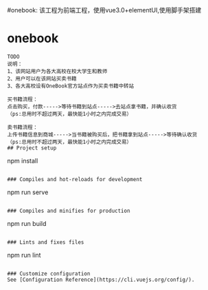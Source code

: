 #onebook:
该工程为前端工程，使用vue3.0+elementUI,使用脚手架搭建

# onebook
```
TODO
说明：
1、该网站用户为各大高校在校大学生和教师
2、用户可以在该网站买卖书籍
3、各大高校设有OneBook官方站点作为买卖书籍中转站

买书籍流程：
点击购买，付款----->等待书籍到站点----->去站点拿书籍，并确认收货
（ps:总用时不超过两天，最快能1小时之内完成交易）

卖书籍流程：
上传书籍信息到商城----->当书籍被购买后，把书籍拿到站点----->等待确认收货
（ps:总用时不超过两天，最快能1小时之内完成交易）
## Project setup
```
npm install
```

### Compiles and hot-reloads for development
```
npm run serve
```

### Compiles and minifies for production
```
npm run build
```

### Lints and fixes files
```
npm run lint
```

### Customize configuration
See [Configuration Reference](https://cli.vuejs.org/config/).
